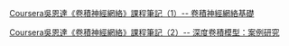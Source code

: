 [Coursera吳恩達《卷積神經網絡》課程筆記（1）-- 卷積神經網絡基礎](https://zhuanlan.zhihu.com/p/31554961)

[Coursera吳恩達《卷積神經網絡》課程筆記（2）-- 深度卷積模型：案例研究](https://zhuanlan.zhihu.com/p/32007715)


